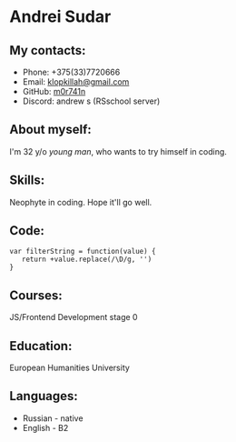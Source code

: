 # Andrei Sudar #

## My contacts: #
- Phone: +375(33)7720666
- Email: <klopkillah@gmail.com>
- GitHub: [m0r741n](https://github.com/m0r741n)
- Discord: andrew s (RSschool server)

## About myself: #
I'm 32 y/o *young man*, who wants to try himself in coding.

## Skills: #
Neophyte in coding. Hope it'll go well.

## Code: #
```
var filterString = function(value) {
   return +value.replace(/\D/g, '')
}
```

## Courses: #
JS/Frontend Development stage 0

## Education: #
European Humanities University

## Languages: #
+ Russian - native
+ English - B2